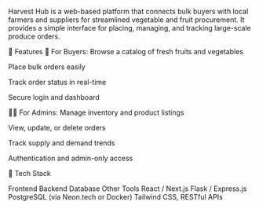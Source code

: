 Harvest Hub is a web-based platform that connects bulk buyers with local farmers and suppliers for streamlined vegetable and fruit procurement. It provides a simple interface for placing, managing, and tracking large-scale produce orders.

🚀 Features
🛒 For Buyers:
Browse a catalog of fresh fruits and vegetables

Place bulk orders easily

Track order status in real-time

Secure login and dashboard

🧑‍🌾 For Admins:
Manage inventory and product listings

View, update, or delete orders

Track supply and demand trends

Authentication and admin-only access

🧱 Tech Stack

Frontend	Backend	Database	Other Tools
React / Next.js	Flask / Express.js	PostgreSQL (via Neon.tech or Docker)	Tailwind CSS, RESTful APIs
